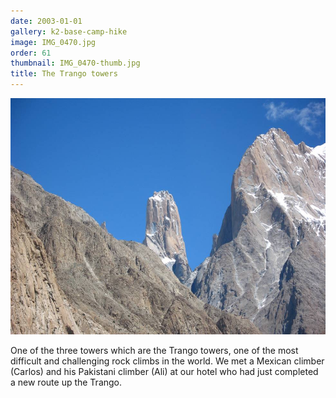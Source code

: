 ```yaml
---
date: 2003-01-01
gallery: k2-base-camp-hike
image: IMG_0470.jpg
order: 61
thumbnail: IMG_0470-thumb.jpg
title: The Trango towers
---
```


![The Trango towers](./IMG_0470.jpg)

One of the three towers which are the Trango towers, one of the most difficult and challenging rock climbs in the world. We met a Mexican climber (Carlos) and his Pakistani climber (Ali) at our hotel who had just completed a new route up the Trango.